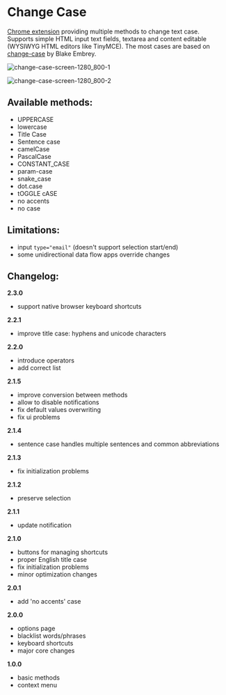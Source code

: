 # Change Case

[Chrome extension](https://chrome.google.com/webstore/detail/change-case/lpakoahdokkkonadfppfgmednkknpgbm) providing multiple methods to change text case. Supports simple HTML input text fields, textarea and content editable (WYSIWYG HTML editors like TinyMCE). The most cases are based on [change-case](https://github.com/blakeembrey/change-case) by Blake Embrey.

![change-case-screen-1280_800-1](https://user-images.githubusercontent.com/13873576/44155319-3e2743ce-a0ad-11e8-999b-91072e3ee7f3.png)

![change-case-screen-1280_800-2](https://user-images.githubusercontent.com/13873576/44155320-3e44edc0-a0ad-11e8-8d07-27c974059557.png)

## Available methods:

- UPPERCASE
- lowercase
- Title Case
- Sentence case
- camelCase
- PascalCase
- CONSTANT_CASE
- param-case
- snake_case
- dot.case
- tOGGLE cASE
- no accents
- no case

## Limitations:

- input `type="email"` (doesn't support selection start/end)
- some unidirectional data flow apps override changes

## Changelog:

**2.3.0**
- support native browser keyboard shortcuts

**2.2.1**
- improve title case: hyphens and unicode characters

**2.2.0**
- introduce operators
- add correct list

**2.1.5**
- improve conversion between methods
- allow to disable notifications
- fix default values overwriting
- fix ui problems

**2.1.4**
- sentence case handles multiple sentences and common abbreviations

**2.1.3**
- fix initialization problems

**2.1.2**
- preserve selection

**2.1.1**
- update notification

**2.1.0**
- buttons for managing shortcuts
- proper English title case
- fix initialization problems
- minor optimization changes

**2.0.1**
- add 'no accents' case

**2.0.0**
- options page
- blacklist words/phrases
- keyboard shortcuts
- major core changes

**1.0.0**
- basic methods
- context menu
